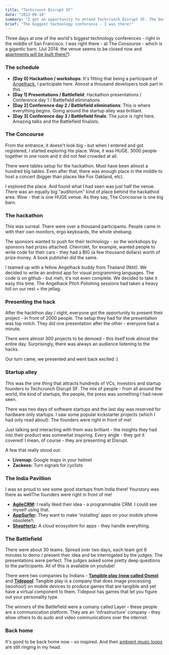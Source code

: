 ```yaml
---
title: "Techcrunch Disrupt SF"
date: "2013-09-18"
summary: "I got an opportunity to attend Techcrunch Disrupt SF. The best technology from around the world was on display - thrilling!"
brief: "The biggest technology conference - I was there!"
---
```


Three days at one of the world's biggest technology conferences - right in the middle of San Francisco. I was right there - at The Consourse - which is a gigantic barn. (Jul 2014: the venue seems to be closed now and [apartments will be built there?](http://www.sfgate.com/bayarea/article/Plan-to-raze-Concourse-Exhibition-Center-4218424.php)).

### The schedule
- **[Day 0] Hackathon / workshops**: It's fitting that being a participant of [Angelhack](/blog/angelhack-bangalore), I participate here. Almost a thousand developers took part in this.
- **[Day 1] Presentations / Battlefield**: Hackathon presentations / Conference day 1 / Battlefield eliminations
- **[Day 2] Conference day 2 / Battlefield eliminations**: This is where everything begins. Going around the startup alley was brilliant.
- **[Day 3] Conference day 3 / Battlefield finals**: The juice is right here. Amazing talks and the Battlefield finalists.

### The Concourse
From the entrance, it doesn't look big - but when I entered and got registered, I started exploring hte place. Wow, it was HUGE. 3000 people together in one room and it did not feel crowded at all.

There were tables setup for the hackathon. Must have been almost a hundred big tables. Even after that, there was enough place in the middle to host a concert (bigger than places like Fox Oakland, etc).

I explored the place. And found what I had seen was just half the venue. There was an equally big "auditorium" kind of place behind the hackathod area. Wow - that is one HUGE venue. As they say, The Concourse is one big barn.

### The hackathon
This was surreal. There were over a thousand participants. People came in with their own monitors, ergo keyboards, the whole shebang.

The sponsors wanted to push for their technology - so the workshops by sponsors had prizes attached. Chevrolet, for example, wanted people to write code for their cars - they had a BIG (a few thousand dollars) worth of prize money. A book publisher did the same.

I teamed up with a fellow Angelhack buddy from Thailand (Nitit). We decided to write an android app for visual programming languages. The code is on github - but meh, it's not even complete. We decided to take it easy this time. The Angelhack Pitch Polishing sessions had taken a heavy toll on our rest + the jetlag.

### Presenting the hack
After the hackthon day / night, everyone got the opportunity to present their project - in front of 2000 people. The setup they had for the presentation was top notch. They did one presentation after the other - everyone had a minute.

There were almost 300 projects to be demoed - this itself took almost the entire day. Surprisingly, there was always an audience listening to the hacks.

Our turn came, we presented and went back excited :)

### Startup alley
This was the one thing that attracts hundreds of VCs, investors and startup founders to Techcrunch Disrupt SF. The mix of people - from all around the world, the kind of startups, the people, the press was something I had never seen.

There was two days of software startups and the last day was reserved for hardware only startups. I saw some popular kickstarter projects (which I had only read about). The founders were right in front of me!

Just talking and interacting with them was brilliant - the insights they had into their product was somewhat inspiring. Every angle - they got it covered! I mean, of course - they are presenting at Disrupt.

A few that really stood out:

- **Livemap:** Google maps in your helmet
- **Zackees:** Turn signals for cyclists

### The India Pavillion
I was so proud to see some good startups from India there! Yourstory was there as wellThe founders were right in front of me!

- **[AgileCRM](https://www.agilecrm.com/):** I really liked their idea - a programmable CRM. I could see myself using that.
- **[AppSurfer](www.appsurfer.com):** They want to make 'installing' apps on your mobile phone obsolete!\
- **[ShepHertz](www.shephertz.com):** A cloud ecosystem for apps - they handle everything.

### The Battlefield
There were about 30 teams. Spread over two days, each team got 6 minutes to demo / present their idea and be interrogated by the judges. The presentations were perfect. The judges asked some pretty deep questions to the participants. All of this is available on youtube!

There were two companies by Indians - **[Tangible play (now called Osmo)](http://playosmo.com)** and **[Tidepool](http://tidepool.co)**. Tangible play is a company that does image processing (woohoo!) on mobile devices to produce games that are tangible and yet have a virtual component to them. Tidepool has games that let you figure out your personality type.

The winners of the Battlefield were a comany called Layer - these people are a communication platform. They are an 'infrastructure' company - they allow others to do audo and video communications over the internet.

### Back home
It's good to be back home now - so inspired. And their [ambient music loops](https://soundcloud.com/techcrunch/sets/techcrunch-disrupt-music) are still ringing in my head.
